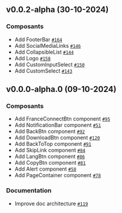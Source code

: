 ## v0.0.2-alpha (30-10-2024)

### Composants

- Add FooterBar [`#164`](https://github.com/assurance-maladie-digital/design-system-v3/pull/164)
- Add SocialMediaLinks [`#146`](https://github.com/assurance-maladie-digital/design-system-v3/pull/146)
- Add CollapsibleList [`#144`](https://github.com/assurance-maladie-digital/design-system-v3/pull/144)
- Add Logo [`#158`](https://github.com/assurance-maladie-digital/design-system-v3/pull/158)
- Add CustomInputSelect [`#150`](https://github.com/assurance-maladie-digital/design-system-v3/pull/150)
- Add CustomSelect [`#143`](https://github.com/assurance-maladie-digital/design-system-v3/pull/143)

## v0.0.0-alpha.0 (09-10-2024)

### Composants

- Add FranceConnectBtn component [`#95`](https://github.com/assurance-maladie-digital/design-system-v3/pull/95)
- Add NotificationBar component [`#51`](https://github.com/assurance-maladie-digital/design-system-v3/pull/51)
- Add BackBtn component [`#92`](https://github.com/assurance-maladie-digital/design-system-v3/pull/92)
- Add DownloadBtn component [`#120`](https://github.com/assurance-maladie-digital/design-system-v3/pull/120)
- Add BackToTop component  [`#91`](https://github.com/assurance-maladie-digital/design-system-v3/pull/91)
- Add SkipLink component [`#84`](https://github.com/assurance-maladie-digital/design-system-v3/pull/84)
- Add LangBtn component [`#86`](https://github.com/assurance-maladie-digital/design-system-v3/pull/86)
- Add CopyBtn component [`#81`](https://github.com/assurance-maladie-digital/design-system-v3/pull/81)
- Add Alert component [`#58`](https://github.com/assurance-maladie-digital/design-system-v3/pull/58)
- Add PageContainer component [`#78`](https://github.com/assurance-maladie-digital/design-system-v3/pull/78)

### Documentation

- Improve doc architecture [`#119`](https://github.com/assurance-maladie-digital/design-system-v3/pull/119)